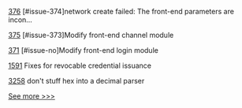 
[376](https://github.com/hyperledger/cello/pull/376) [#issue-374]network create failed: The front-end parameters are incon…

[375](https://github.com/hyperledger/cello/pull/375) [#issue-373]Modify front-end channel module

[371](https://github.com/hyperledger/cello/pull/371) [#issue-no]Modify front-end login module

[1591](https://github.com/hyperledger/aries-cloudagent-python/pull/1591) Fixes for revocable credential issuance

[3258](https://github.com/hyperledger/besu/pull/3258) don't stuff hex into a decimal parser


[See more >>>](https://start-here.hyperledger.org/pull-requests)
